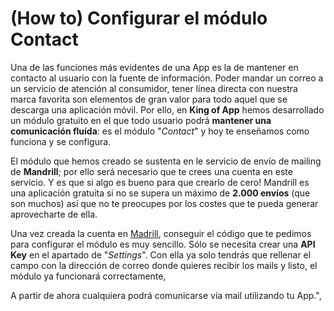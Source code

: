# **(How to) Configurar el módulo Contact**

Una de las funciones más evidentes de una App es la de mantener en contacto al usuario con la fuente de información. Poder mandar un correo a un servicio de atención al consumidor, tener línea directa con nuestra marca favorita son elementos de gran valor para todo aquel que se descarga una aplicación móvil. Por ello, en **King of App** hemos desarrollado un módulo gratuito en el que todo usuario podrá **mantener una comunicación fluída**: es el módulo \"_Contact_\" y hoy te enseñamos como funciona y se configura.

El módulo que hemos creado se sustenta en le servicio de envío de mailing de **Mandrill**; por ello será necesario que te crees una cuenta en este servicio. Y es que si algo es bueno para que crearlo de cero! Mandrill es una aplicación gratuita si no se supera un máximo de **2.000 envíos** (que son muchos) así que no te preocupes por los costes que te pueda generar aprovecharte de ella.

Una vez creada la cuenta en [Madrill](https://mandrillapp.com), conseguir el código que te pedimos para configurar el módulo es muy sencillo. Sólo se necesita crear una **API Key** en el apartado de \"_Settings_\". Con ella ya solo tendrás que rellenar el campo con la dirección de correo donde quieres recibir los mails y listo, el módulo ya funcionará correctamente,

A partir de ahora cualquiera podrá comunicarse vía mail utilizando tu App.",
